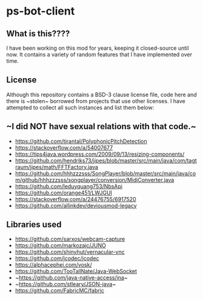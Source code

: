# ps-bot-client

## What is this????

I have been working on this mod for years, keeping it closed-source until now. It contains a variety of random features that I have implemented over time.

## License

Although this repository contains a BSD-3 clause license file, code here and there is ~stolen~ borrowed from projects that use other licenses. I have attempted to collect all such instances and list them below:

## ~I did NOT have sexual relations with that code.~

- https://github.com/tjrantal/PolyphonicPitchDetection
- https://stackoverflow.com/a/54007677
- https://tips4java.wordpress.com/2009/09/13/resizing-components/
- https://github.com/hendriks73/jipes/blob/master/src/main/java/com/tagtraum/jipes/math/FFTFactory.java
- https://github.com/hhhzzzsss/SongPlayer/blob/master/src/main/java/com/github/hhhzzzsss/songplayer/conversion/MidiConverter.java
- https://github.com/leduyquang753/NbsApi
- https://github.com/orange451/LWJGUI
- https://stackoverflow.com/a/24476755/6917520
- https://github.com/allinkdev/deviousmod-legacy

## Libraries used

- https://github.com/sarxos/webcam-capture
- https://github.com/markozajc/JUNO
- https://github.com/shinyhut/vernacular-vnc
- https://github.com/jcodec/jcodec
- https://alphacephei.com/vosk/
- https://github.com/TooTallNate/Java-WebSocket
- ~https://github.com/java-native-access/jna~
- ~https://github.com/stleary/JSON-java~
- https://github.com/FabricMC/fabric
